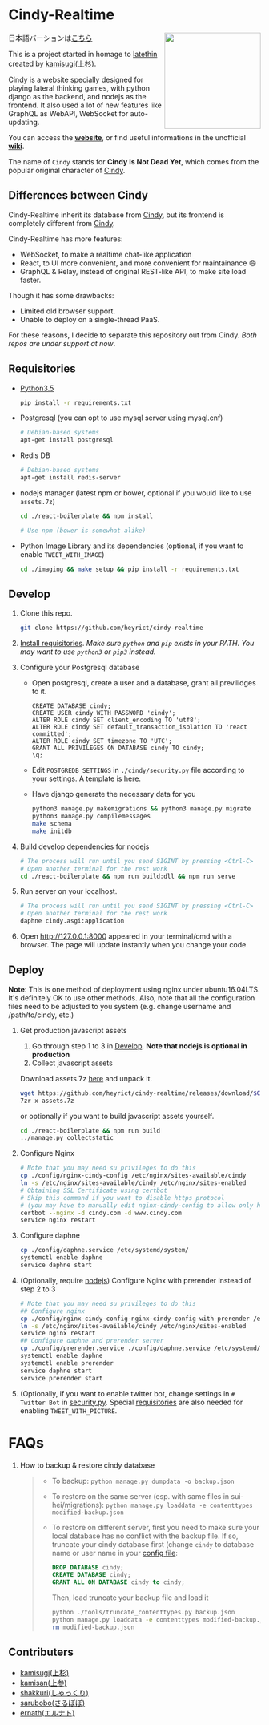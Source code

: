 Cindy-Realtime
==============
<img align="right" height="192" width="192" src="https://github.com/heyrict/cindy-realtime/blob/master/react-boilerplate/app/images/icon-512x512.png" />

日本語バーションは[こちら](README_ja.md)

This is a project started in homage to [latethin](http://sui-hei.net) created by [kamisugi(上杉)](http://sui-hei.net/mondai/profile/1).

Cindy is a website specially designed for playing lateral thinking games, with python django as the backend, and nodejs as the frontend.
It also used a lot of new features like GraphQL as WebAPI, WebSocket for auto-updating.

You can access the **[website](https://www.cindythink.com/ja/)**, or find useful informations in the unofficial **[wiki](https://wiki3.jp/cindy-lat)**.

The name of `Cindy` stands for **Cindy Is Not Dead Yet**,
which comes from the popular original character of [Cindy](http://sui-hei.net/app/webroot/pukiwiki/index.php?%E3%82%B7%E3%83%B3%E3%83%87%E3%82%A3).

Differences between Cindy
-------------------------
Cindy-Realtime inherit its database from [Cindy](https://github.com/heyrict/cindy), but its frontend is completely different from [Cindy](https://github.com/heyrict/cindy).

Cindy-Realtime has more features:

- WebSocket, to make a realtime chat-like application
- React, to UI more convenient, and more convenient for maintainance :smile:
- GraphQL & Relay, instead of original REST-like API, to make site load faster.

Though it has some drawbacks:

- Limited old browser support.
- Unable to deploy on a single-thread PaaS.

For these reasons, I decide to separate this repository out from Cindy.
*Both repos are under support at now*.

Requisitories
-----------
- [Python3.5](http://www.python.org)

    ```bash
    pip install -r requirements.txt
    ```
- Postgresql (you can opt to use mysql server using mysql.cnf)

    ```bash
    # Debian-based systems
    apt-get install postgresql
    ```

- Redis DB

    ```bash
    # Debian-based systems
    apt-get install redis-server
    ```

- nodejs manager (latest npm or bower, optional if you would like to use `assets.7z`)

    ```bash
    cd ./react-boilerplate && npm install

    # Use npm (bower is somewhat alike)
    ```

- Python Image Library and its dependencies (optional, if you want to enable `TWEET_WITH_IMAGE`)

    ```bash
    cd ./imaging && make setup && pip install -r requirements.txt
    ```

Develop
-------
1. Clone this repo.

    ```bash
    git clone https://github.com/heyrict/cindy-realtime
    ```

2. [Install requisitories](#requisitories).
    *Make sure `python` and `pip` exists in your PATH. You may want to use `python3` or `pip3` instead.*

3. Configure your Postgresql database
    - Open postgresql, create a user and a database, grant all previlidges to it.

      ```postgresql
      CREATE DATABASE cindy;
      CREATE USER cindy WITH PASSWORD 'cindy';
      ALTER ROLE cindy SET client_encoding TO 'utf8';
      ALTER ROLE cindy SET default_transaction_isolation TO 'react committed';
      ALTER ROLE cindy SET timezone TO 'UTC';
      GRANT ALL PRIVILEGES ON DATABASE cindy TO cindy;
      \q;
      ```
    - Edit `POSTGREDB_SETTINGS` in `./cindy/security.py` file according to your settings. A template is [here](./cindy/security.py.template).
    - Have django generate the necessary data for you

      ```bash
      python3 manage.py makemigrations && python3 manage.py migrate
      python3 manage.py compilemessages
      make schema
      make initdb
      ```

4. Build develop dependencies for nodejs

   ```bash
   # The process will run until you send SIGINT by pressing <Ctrl-C>
   # Open another terminal for the rest work
   cd ./react-boilerplate && npm run build:dll && npm run serve
   ```

5. Run server on your localhost.

   ```bash
   # The process will run until you send SIGINT by pressing <Ctrl-C>
   # Open another terminal for the rest work
   daphne cindy.asgi:application
   ```

6. Open http://127.0.0.1:8000 appeared in your terminal/cmd with a browser.
   The page will update instantly when you change your code.


Deploy
------
**Note**: This is one method of deployment using nginx under ubuntu16.04LTS. It's definitely OK to use other methods.
Also, note that all the configuration files need to be adjusted to you system (e.g. change username and /path/to/cindy, etc.)

1. Get production javascript assets

    1. Go through step 1 to 3 in [Develop](#develop). **Note that nodejs is optional in production**
    2. Collect javascript assets

      Download assets.7z [here](https://github.com/heyrict/cindy-realtime/releases) and unpack it.

      ```bash
      wget https://github.com/heyrict/cindy-realtime/releases/download/$CINDY_VERSION/assets.7z
      7zr x assets.7z
      ```

      or optionally if you want to build javascript assets yourself.

      ```bash
      cd ./react-boilerplate && npm run build
      ../manage.py collectstatic
      ```

2. Configure Nginx

   ```bash
   # Note that you may need su privileges to do this
   cp ./config/nginx-cindy-config /etc/nginx/sites-available/cindy
   ln -s /etc/nginx/sites-available/cindy /etc/nginx/sites-enabled
   # Obtaining SSL Certificate using certbot
   # Skip this command if you want to disable https protocol
   # (you may have to manually edit nginx-cindy-config to allow only http traffic)
   certbot --nginx -d cindy.com -d www.cindy.com
   service nginx restart
   ```

3. Configure daphne

   ```bash
   cp ./config/daphne.service /etc/systemd/system/
   systemctl enable daphne
   service daphne start
   ```

4. (Optionally, require [nodejs](#requisitories)) Configure Nginx with prerender instead of step 2 to 3

   ```bash
   # Note that you may need su privileges to do this
   ## Configure nginx
   cp ./config/nginx-cindy-config-nginx-cindy-config-with-prerender /etc/nginx/sites-available/cindy
   ln -s /etc/nginx/sites-available/cindy /etc/nginx/sites-enabled
   service nginx restart
   ## Configure daphne and prerender server
   cp ./config/prerender.service ./config/daphne.service /etc/systemd/system/
   systemctl enable daphne
   systemctl enable prerender
   service daphne start
   service prerender start
   ```

5. (Optionally, if you want to enable twitter bot, change settings in `# Twitter Bot` in [security.py](./cindy/security.py).
   Special [requisitories](#requisitories) are also needed for enabling `TWEET_WITH_PICTURE`.


FAQs
======
1. How to backup & restore cindy database

   > - To backup: `python manage.py dumpdata -o backup.json`
   >
   > - To restore on the same server (esp. with same files in sui-hei/migrations):
   >   `python manage.py loaddata -e contenttypes modified-backup.json`
   >
   > - To restore on different server, first you need to make sure your local database has no conflict with the backup file.
   >   If so, truncate your cindy database first (change `cindy` to database name or user name in your [config file](./cindy/security.py):
   >
   >   ```sql
   >   DROP DATABASE cindy;
   >   CREATE DATABASE cindy;
   >   GRANT ALL ON DATABASE cindy to cindy;
   >   ```
   >
   >   Then, load truncate your backup file and load it
   >
   >   ```bash
   >   python ./tools/truncate_contenttypes.py backup.json
   >   python manage.py loaddata -e contenttypes modified-backup.json
   >   rm modified-backup.json
   >   ```


Contributers
------------
- [kamisugi(上杉)](http://sui-hei.net/mondai/profile/1)
- [kamisan(上参)](https://github.com/pb10001)
- [shakkuri(しゃっくり)](http://sui-hei.net/mondai/profile/11752)
- [sarubobo(さるぼぼ)](http://sui-hei.net/mondai/profile/6664)
- [ernath(エルナト)](http://sui-hei.net/mondai/profile/15741)
